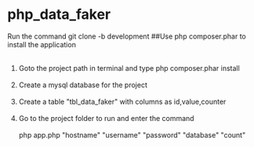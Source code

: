 # php_data_faker<br />
Run the command git clone -b development 
##Use php composer.phar to install the application<br /><br />
1. Goto the project path in terminal and type php composer.phar install <br /><br />
2. Create a mysql database for the project <br /><br />
3. Create a table "tbl_data_faker" with columns as id,value,counter <br /><br />
3. Go to the project folder to run and enter the command <br /><br />
          php app.php "hostname" "username" "password" "database" "count"
